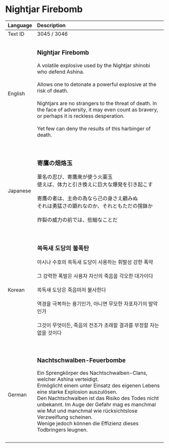 # Nightjar Firebomb

| Language | Description |
| :------- | :---------- |
| Text ID | 3045 / 3046 |
|||
| English | <h3>**Nightjar Firebomb**</h3>A volatile explosive used by the Nightjar shinobi who defend Ashina.<br><br>Allows one to detonate a powerful explosive at the risk of death.<br><br>Nightjars are no strangers to the threat of death. In the face of adversity, it may even count as bravery, or perhaps it is reckless desperation.<br><br>Yet few can deny the results of this harbinger of death.<h3> |
|||
| Japanese | <h3>**寄鷹の焙烙玉**</h3>葦名の忍び、寄鷹衆が使う火薬玉<br>使えば、体力と引き換えに巨大な爆発を引き起こす<br><br>寄鷹の者は、主命の為なら己の身さえ顧みぬ<br>それは勇猛さの顕れなのか、それともただの捨鉢か<br><br>炸裂の威力の前では、些細なことだ<h3> |
|||
| Korean | <h3>**쏙독새 도당의 불폭탄**</h3>아시나 수호의 쏙독새 도당이 사용하는 휘발성 강한 폭약<br><br>그 강력한 폭발은 사용자 자신의 죽음을 각오한 대가이다<br><br>쏙독새 도당은 죽음마저 불사한다<br><br>역경을 극복하는 용기인가, 아니면 무모한 자포자기의 발악인가<br><br>그것이 무엇이든, 죽음의 전조가 초래할 결과를 부정할 자는 없을 것이다<h3> |
|||
| German | <h3>Nachtschwalben-Feuerbombe</h3>Ein Sprengkörper des Nachtschwalben-Clans, welcher Ashina verteidigt.<br>Ermöglicht einem unter Einsatz des eigenen Lebens eine starke Explosion auszulösen.<br>Den Nachtschwalben ist das Risiko des Todes nicht unbekannt. Im Auge der Gefahr mag es manchmal wie Mut und manchmal wie rücksichtslose Verzweiflung scheinen.<br>Wenige jedoch können die Effizienz dieses Todbringers leugnen.<h3> |
